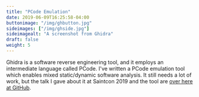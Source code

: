 ```yaml
---
title: "PCode Emulation"
date: 2019-06-09T16:25:58-04:00
buttonimage: "/img/ghbutton.jpg"
sideimages: ["/img/ghside.jpg"]
sideimagealt: "A screenshot from Ghidra"
draft: false
weight: 5
---
```


<p>Ghidra is a software reverse engineering tool, and it employs an intermediate language called PCode.  I've written a PCode emulation tool which enables mixed static/dynamic software analysis.  It still needs a lot of work, but the talk I gave about it at Saintcon 2019 and the tool are <a href="https://github.com/kc0bfv/Saintcon2019GhidraTalk">over here at GitHub</a>.
